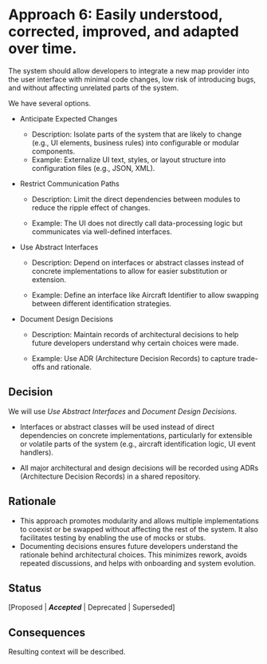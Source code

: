 # Approach 6: Easily understood, corrected, improved, and adapted over time.  
The system should allow developers to integrate a new map provider into the user interface with minimal code changes, low risk of introducing bugs, and without affecting unrelated parts of the system.

We have several options.

- Anticipate Expected Changes
  - Description: Isolate parts of the system that are likely to change (e.g., UI elements, business rules) into configurable or modular components.
  - Example: Externalize UI text, styles, or layout structure into configuration files (e.g., JSON, XML).

- Restrict Communication Paths

  - Description: Limit the direct dependencies between modules to reduce the ripple effect of changes.

  - Example: The UI does not directly call data-processing logic but communicates via well-defined interfaces.

- Use Abstract Interfaces

  - Description: Depend on interfaces or abstract classes instead of concrete implementations to allow for easier substitution or extension.

  - Example: Define an interface like Aircraft Identifier to allow swapping between different identification strategies.

- Document Design Decisions

  - Description: Maintain records of architectural decisions to help future developers understand why certain choices were made.

  - Example: Use ADR (Architecture Decision Records) to capture trade-offs and rationale.

## Decision 
We will use *Use Abstract Interfaces* and *Document Design Decisions*.

- Interfaces or abstract classes will be used instead of direct dependencies on concrete implementations, particularly for extensible or volatile parts of the system (e.g., aircraft identification logic, UI event handlers).

- All major architectural and design decisions will be recorded using ADRs (Architecture Decision Records) in a shared repository.

## Rationale 
- This approach promotes modularity and allows multiple implementations to coexist or be swapped without affecting the rest of the system. It also facilitates testing by enabling the use of mocks or stubs.
- Documenting decisions ensures future developers understand the rationale behind architectural choices. This minimizes rework, avoids repeated discussions, and helps with onboarding and system evolution.

## Status
[Proposed | ***Accepted*** | Deprecated | Superseded]

## Consequences
Resulting context will be described.